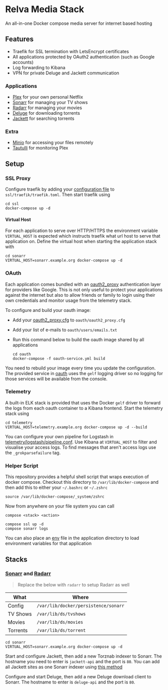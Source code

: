 # Relva Media Stack

An all-in-one Docker compose media server for internet based hosting

## Features

  - Traefik for SSL termination with LetsEncrypt certificates
  - All applications protected by OAuth2 authentication (such as Google accounts)
  - Log forwarding to Kibana
  - VPN for private Deluge and Jackett communication
  

### Applications

  - [Plex](https://hub.docker.com/r/plexinc/pms-docker/) for your own personal Netflix
  - [Sonarr](#sonarr-and-radarr) for managing your TV shows
  - [Radarr](#sonarr-and-radarr) for managing your movies
  - [Deluge](https://hub.docker.com/r/linuxserver/deluge/) for downloading torrents
  - [Jackett](https://hub.docker.com/r/linuxserver/jackett/) for searching torrents
  
### Extra

  - [Minio](https://www.minio.io/) for accessing your files remotely
  - [Tautulli](https://hub.docker.com/r/linuxserver/tautulli/) for monitoring Plex


## Setup

### SSL Proxy

Configure traefik by adding your [configuration file](https://docs.traefik.io/basics/) to `ssl/traefik/traefik.toml`.
Then start traefik using

```
cd ssl
docker-compose up -d
```

#### Virtual Host

For each application to serve over HTTP/HTTPS the environment variable `VIRTUAL_HOST` is expected which instructs traefik what url host to serve that application on. 
Define the virtual host when starting the application stack with

```
cd sonarr
VIRTUAL_HOST=sonarr.example.org docker-compose up -d
```

### OAuth

Each application comes bundled with an [oauth2_proxy](https://hub.docker.com/r/a5huynh/oauth2_proxy/) authentication layer for providers like Google. This is not only useful to protect your applications against the internet but also to allow friends or family to login using their own credentials and monitor usage from the telemetry stack.

To configure and build your oauth image:

  - Add your [oauth2_proxy.cfg](https://github.com/bitly/oauth2_proxy/blob/master/contrib/oauth2_proxy.cfg.example) to `oauth/oauth2_proxy.cfg`
  - Add your list of e-mails to `oauth/users/emails.txt`
  - Run this command below to build the oauth image shared by all applications
  
    ```
    cd oauth
    docker-compose -f oauth-service.yml build
    ```  
You need to rebuild your image every time you update the configuration.
The provided service in [oauth](oauth/oauth-service.yml) uses the `gelf` logging driver so no logging for those services will be available from the console. 

### Telemetry

A built-in ELK stack is provided that uses the Docker `gelf` driver to forward the logs from each oauth container to a Kibana frontend.
Start the telemetry stack using

```
cd telemetry
VIRTUAL_HOST=telemetry.example.org docker-compose up -d --build
```

You can configure your own pipeline for Logstash in [telemetry/logstash/pipeline.conf](telemetry/logstash/pipeline.conf). Use Kibana at `VIRTUAL_HOST` to filter and visualise your access logs. To find messages that aren't access logs use the `_grokparsefailure` tag.

### Helper Script

This repository provides a helpful shell script that wraps execution of docker compose.
Checkout this directory to `/var/lib/docker-compose` and then add this to either your `~/.bashrc` or `~/.zshrc`

```
source /var/lib/docker-compose/_system/zshrc
```

Now from anywhere on your file system you can call

```
compose <stack> <action>

compose ssl up -d
compose sonarr logs
```

You can also place an [env](sonarr/env) file in the application directory to load environment variables for that application

## Stacks

### [Sonarr](https://hub.docker.com/r/linuxserver/sonarr/) and [Radarr](https://hub.docker.com/r/linuxserver/radarr/)

> Replace the below with `radarr` to setup Radarr as well

| What | Where |
| ---- | ----- |
| Config | `/var/lib/docker/persistence/sonarr` |
| TV Shows | `/var/lib/ds/tvshows` |
| Movies | `/var/lib/ds/movies` |
| Torrents | `/var/lib/ds/torrent` |

```
cd sonarr
VIRTUAL_HOST=sonarr.example.org docker-compose up -d
```

Start and configure Jackett, then add a new Torznab indexer to Sonarr. 
The hostname you need to enter is `jackett-api` and the port is `80`.
You can add all Jackett sites as one Sonarr indexer using [this method](https://www.reddit.com/r/PleX/comments/737foz/tip_if_you_use_jackett_for_indexers_you_can_set_a/)

Configure and start Deluge, then add a new Deluge download client to Sonarr.
The hostname to enter is `deluge-api` and the port is `80`.

